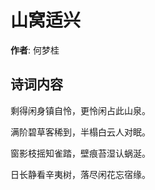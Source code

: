 # 山窝适兴

**作者**: 何梦桂

## 诗词内容

剩得闲身镇自怜，更怜闲占此山泉。

满阶碧草客稀到，半榻白云人对眠。

窗影枝摇知雀踏，壁痕苔湿认蜗涎。

日长静看辛夷树，落尽闲花忘宿缘。

